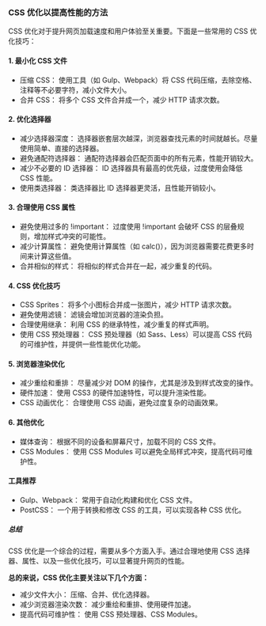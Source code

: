 ### CSS 优化以提高性能的方法

CSS 优化对于提升网页加载速度和用户体验至关重要。下面是一些常用的 CSS 优化技巧：

#### 1. 最小化 CSS 文件

- 压缩 CSS： 使用工具（如 Gulp、Webpack）将 CSS 代码压缩，去除空格、注释等不必要字符，减小文件大小。
- 合并 CSS： 将多个 CSS 文件合并成一个，减少 HTTP 请求次数。

#### 2. 优化选择器

- 减少选择器深度： 选择器嵌套层次越深，浏览器查找元素的时间就越长。尽量使用简单、直接的选择器。
- 避免通配符选择器： 通配符选择器会匹配页面中的所有元素，性能开销较大。
- 减少不必要的 ID 选择器： ID 选择器具有最高的优先级，过度使用会降低 CSS 性能。
- 使用类选择器： 类选择器比 ID 选择器更灵活，且性能开销较小。

#### 3. 合理使用 CSS 属性

- 避免使用过多的 !important： 过度使用 !important 会破坏 CSS 的层叠规则，增加样式冲突的可能性。
- 减少计算属性： 避免使用计算属性（如 calc()），因为浏览器需要花费更多时间来计算这些值。
- 合并相似的样式： 将相似的样式合并在一起，减少重复的代码。

#### 4. CSS 优化技巧

- CSS Sprites： 将多个小图标合并成一张图片，减少 HTTP 请求次数。
- 避免使用滤镜： 滤镜会增加浏览器的渲染负担。
- 合理使用继承： 利用 CSS 的继承特性，减少重复的样式声明。
- 使用 CSS 预处理器： CSS 预处理器（如 Sass、Less）可以提高 CSS 代码的可维护性，并提供一些性能优化功能。

#### 5. 浏览器渲染优化

- 减少重绘和重排： 尽量减少对 DOM 的操作，尤其是涉及到样式改变的操作。
- 硬件加速： 使用 CSS3 的硬件加速特性，可以提升渲染性能。
- CSS 动画优化： 合理使用 CSS 动画，避免过度复杂的动画效果。

#### 6. 其他优化

- 媒体查询： 根据不同的设备和屏幕尺寸，加载不同的 CSS 文件。
- CSS Modules： 使用 CSS Modules 可以避免全局样式冲突，提高代码可维护性。

#### 工具推荐

- Gulp、Webpack： 常用于自动化构建和优化 CSS 文件。
- PostCSS： 一个用于转换和修改 CSS 的工具，可以实现各种 CSS 优化。

##### 总结

CSS 优化是一个综合的过程，需要从多个方面入手。通过合理地使用 CSS 选择器、属性、以及一些优化技巧，可以显著提升网页的性能。

**总的来说，CSS 优化主要关注以下几个方面：**

- 减少文件大小： 压缩、合并、优化选择器。
- 减少浏览器渲染次数： 减少重绘和重排、使用硬件加速。
- 提高代码可维护性： 使用 CSS 预处理器、CSS Modules。
